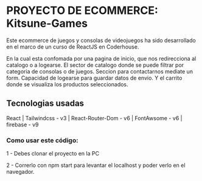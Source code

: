 # PROYECTO DE ECOMMERCE: Kitsune-Games

Este ecommerce de juegos y consolas de videojuegos ha sido desarrollado en el marco de un curso de ReactJS en Coderhouse.

En la cual esta confomada por una pagina de inicio, que nos redirecciona al catalogo o a logearse. El sector de catalogo donde se puede filtrar por categoria de consolas o de juegos. Seccion para contactarnos mediate un form. Capacidad de logearse para guardar datos de envio. Y el carrito donde se visualiza los productos seleccionados.


## Tecnologias usadas

React | Tailwindcss - v3 | React-Router-Dom - v6 | FontAwsome - v6 | firebase - v9


### Como usar este código:

1 - Debes clonar el proyecto en la PC

2 - Correrlo con npm start para levantar el localhost y poder verlo en el navegador.